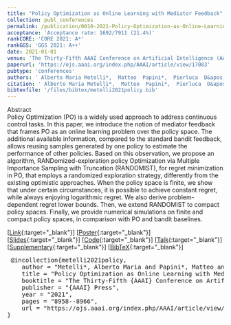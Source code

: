```yaml
---
title: "Policy Optimization as Online Learning with Mediator Feedback"
collection: publ_conferences
permalink: /publication/0010-2021-Policy-Optimization-as-Online-Learning-with-Mediator-Feedback
acceptance: 'Acceptance rate: 1692/7911 (21.4%)'
rankCORE: 'CORE 2021: A*'
rankGGS: 'GGS 2021: A++'
date: 2021-01-01
venue: 'The Thirty-Fifth AAAI Conference on Artificial Intelligence (AAAI)'
paperurl: 'https://ojs.aaai.org/index.php/AAAI/article/view/17083'
pubtype: 'conferences'
authors: ' Alberto Maria Metelli*,  Matteo  Papini*,  Pierluca  D&apos;Oro, and  Marcello  Restelli'
citation: ' Alberto Maria Metelli*,  Matteo  Papini*,  Pierluca  D&apos;Oro, and  Marcello  Restelli&quot;Policy Optimization as Online Learning with Mediator Feedback.&quot; The Thirty-Fifth AAAI Conference on Artificial Intelligence (AAAI), 2021'
bibtexfile: '/files/bibtex/metelli2021policy.bib'
---
```

Abstract
 <br> Policy Optimization (PO) is a widely used approach to address continuous control tasks. In this paper, we introduce the notion of mediator feedback that frames PO as an online learning problem over the policy space. The additional available information, compared to the standard bandit feedback, allows reusing samples generated by one policy to estimate the performance of other policies. Based on this observation, we propose an algorithm, RANDomized-exploration policy Optimization via Multiple Importance Sampling with Truncation (RANDOMIST), for regret minimization in PO, that employs a randomized exploration strategy, differently from the existing optimistic approaches. When the policy space is finite, we show that under certain circumstances, it is possible to achieve constant regret, while always enjoying logarithmic regret. We also derive problem-dependent regret lower bounds. Then, we extend RANDOMIST to compact policy spaces. Finally, we provide numerical simulations on finite and compact policy spaces, in comparison with PO and bandit baselines. <br> 

 [[Link](https://ojs.aaai.org/index.php/AAAI/article/view/17083){:target="_blank"}] [[Poster](https://albertometelli.github.io/files/poster_aaai2021.pdf){:target="_blank"}] [[Slides](https://albertometelli.github.io/files/slides_aaai2021.pdf){:target="_blank"}] [[Code](https://github.com/proceduralia/randomist){:target="_blank"}] [[Talk](https://slideslive.com/38949290){:target="_blank"}] [[Supplementary](https://arxiv.org/abs/2012.08225){:target="_blank"}] [[BibTeX](/files/bibtex/metelli2021policy.bib){:target="_blank"}] 
<pre> @incollection{metelli2021policy,
    author = "Metelli*, Alberto Maria and Papini*, Matteo and D'Oro, Pierluca and Restelli, Marcello",
    title = "Policy Optimization as Online Learning with Mediator Feedback",
    booktitle = "The Thirty-Fifth {AAAI} Conference on Artificial Intelligence ({AAAI})",
    publisher = "{AAAI} Press",
    year = "2021",
    pages = "8958--8966",
    url = "https://ojs.aaai.org/index.php/AAAI/article/view/17083"
} </pre>
